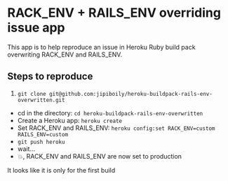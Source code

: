 # RACK_ENV + RAILS_ENV overriding issue app

This app is to help reproduce an issue in Heroku Ruby build pack overwriting RACK_ENV and RAILS_ENV.

## Steps to reproduce
1. `git clone git@github.com:jipiboily/heroku-buildpack-rails-env-overwritten.git`
- cd in the directory: `cd heroku-buildpack-rails-env-overwritten`
- Create a Heroku app: `heroku create`
- Set RACK_ENV and RAILS_ENV: `heroku config:set RACK_ENV=custom RAILS_ENV=custom`
- `git push heroku`
- wait...
- :boom:, RACK_ENV and RAILS_ENV are now set to production

It looks like it is only for the first build